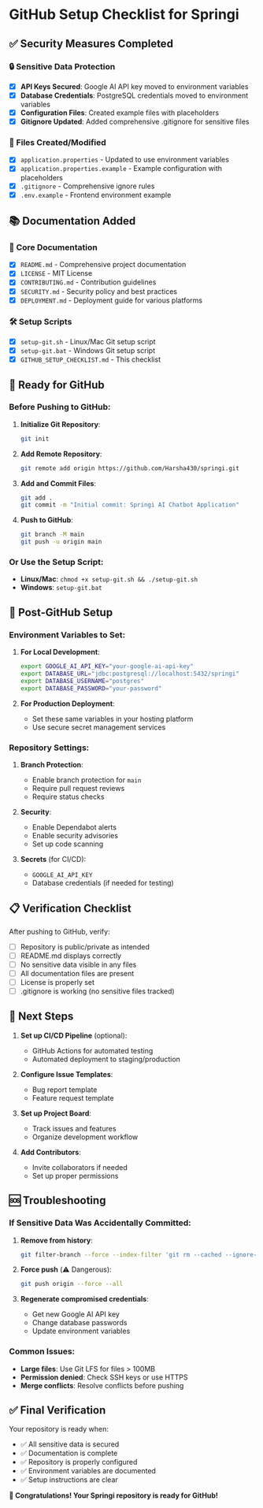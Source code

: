 # GitHub Setup Checklist for Springi

## ✅ Security Measures Completed

### 🔒 Sensitive Data Protection
- [x] **API Keys Secured**: Google AI API key moved to environment variables
- [x] **Database Credentials**: PostgreSQL credentials moved to environment variables
- [x] **Configuration Files**: Created example files with placeholders
- [x] **Gitignore Updated**: Added comprehensive .gitignore for sensitive files

### 📁 Files Created/Modified
- [x] `application.properties` - Updated to use environment variables
- [x] `application.properties.example` - Example configuration with placeholders
- [x] `.gitignore` - Comprehensive ignore rules
- [x] `.env.example` - Frontend environment example

## 📚 Documentation Added

### 📖 Core Documentation
- [x] `README.md` - Comprehensive project documentation
- [x] `LICENSE` - MIT License
- [x] `CONTRIBUTING.md` - Contribution guidelines
- [x] `SECURITY.md` - Security policy and best practices
- [x] `DEPLOYMENT.md` - Deployment guide for various platforms

### 🛠️ Setup Scripts
- [x] `setup-git.sh` - Linux/Mac Git setup script
- [x] `setup-git.bat` - Windows Git setup script
- [x] `GITHUB_SETUP_CHECKLIST.md` - This checklist

## 🚀 Ready for GitHub

### Before Pushing to GitHub:

1. **Initialize Git Repository**:
   ```bash
   git init
   ```

2. **Add Remote Repository**:
   ```bash
   git remote add origin https://github.com/Harsha430/springi.git
   ```

3. **Add and Commit Files**:
   ```bash
   git add .
   git commit -m "Initial commit: Springi AI Chatbot Application"
   ```

4. **Push to GitHub**:
   ```bash
   git branch -M main
   git push -u origin main
   ```

### Or Use the Setup Script:
- **Linux/Mac**: `chmod +x setup-git.sh && ./setup-git.sh`
- **Windows**: `setup-git.bat`

## 🔧 Post-GitHub Setup

### Environment Variables to Set:

1. **For Local Development**:
   ```bash
   export GOOGLE_AI_API_KEY="your-google-ai-api-key"
   export DATABASE_URL="jdbc:postgresql://localhost:5432/springi"
   export DATABASE_USERNAME="postgres"
   export DATABASE_PASSWORD="your-password"
   ```

2. **For Production Deployment**:
   - Set these same variables in your hosting platform
   - Use secure secret management services

### Repository Settings:

1. **Branch Protection**:
   - Enable branch protection for `main`
   - Require pull request reviews
   - Require status checks

2. **Security**:
   - Enable Dependabot alerts
   - Enable security advisories
   - Set up code scanning

3. **Secrets** (for CI/CD):
   - `GOOGLE_AI_API_KEY`
   - Database credentials (if needed for testing)

## 📋 Verification Checklist

After pushing to GitHub, verify:

- [ ] Repository is public/private as intended
- [ ] README.md displays correctly
- [ ] No sensitive data visible in any files
- [ ] All documentation files are present
- [ ] License is properly set
- [ ] .gitignore is working (no sensitive files tracked)

## 🎯 Next Steps

1. **Set up CI/CD Pipeline** (optional):
   - GitHub Actions for automated testing
   - Automated deployment to staging/production

2. **Configure Issue Templates**:
   - Bug report template
   - Feature request template

3. **Set up Project Board**:
   - Track issues and features
   - Organize development workflow

4. **Add Contributors**:
   - Invite collaborators if needed
   - Set up proper permissions

## 🆘 Troubleshooting

### If Sensitive Data Was Accidentally Committed:

1. **Remove from history**:
   ```bash
   git filter-branch --force --index-filter 'git rm --cached --ignore-unmatch path/to/sensitive/file' --prune-empty --tag-name-filter cat -- --all
   ```

2. **Force push** (⚠️ Dangerous):
   ```bash
   git push origin --force --all
   ```

3. **Regenerate compromised credentials**:
   - Get new Google AI API key
   - Change database passwords
   - Update environment variables

### Common Issues:

- **Large files**: Use Git LFS for files > 100MB
- **Permission denied**: Check SSH keys or use HTTPS
- **Merge conflicts**: Resolve conflicts before pushing

## ✅ Final Verification

Your repository is ready when:
- ✅ All sensitive data is secured
- ✅ Documentation is complete
- ✅ Repository is properly configured
- ✅ Environment variables are documented
- ✅ Setup instructions are clear

**🎉 Congratulations! Your Springi repository is ready for GitHub!**
